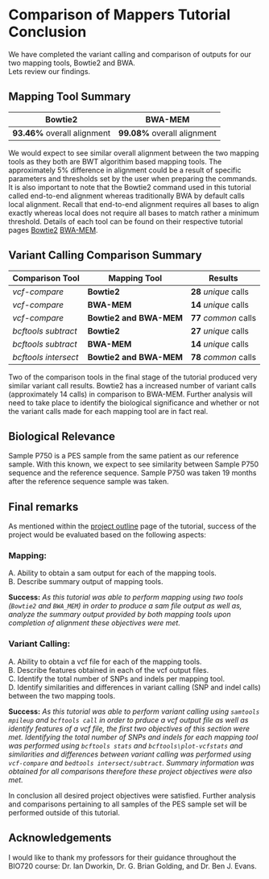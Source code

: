# Comparison of Mappers Tutorial Conclusion

We have completed the variant calling and comparison of outputs for our two mapping tools, Bowtie2 and BWA.  
Lets review our findings.

## Mapping Tool Summary
Bowtie2 | BWA-MEM  
--------|----  
**93.46%** overall alignment | **99.08%** overall alignment  

We would expect to see similar overall alignment between the two mapping tools as they both are BWT algorithim based mapping tools. The approximately 5% difference in alignment could be a result of specific parameters and thresholds set by the user when preparing the commands. It is also important to note that the Bowtie2 command used in this tutorial called end-to-end alignment whereas traditionally BWA by default calls local alignment. Recall that end-to-end alignment requires all bases to align exactly whereas local does not require all bases to match rather a minimum threshold. Details of each tool can be found on their respective tutorial pages [Bowtie2](https://github.com/rszymkiewicz/Comparison_of_Mappers/blob/master/7_Mapping_Bowtie2.md) [BWA-MEM](https://github.com/rszymkiewicz/Comparison_of_Mappers/blob/master/8_Mapping_BWA.md).  

## Variant Calling Comparison Summary
Comparison Tool | Mapping Tool | Results  
----------------|--------------|--------  
*vcf-compare* | **Bowtie2** | **28** *unique* calls  
*vcf-compare* | **BWA-MEM** | **14** *unique* calls  
*vcf-compare* | **Bowtie2 and BWA-MEM** | **77** *common* calls  
*bcftools subtract* | **Bowtie2** | **27** *unique* calls  
*bcftools subtract* | **BWA-MEM** | **14** *unique* calls  
*bcftools intersect* | **Bowtie2 and BWA-MEM** | **78** *common* calls  

Two of the comparison tools in the final stage of the tutorial produced very similar variant call results. Bowtie2 has a increased number of variant calls (approximately 14 calls) in comparison to BWA-MEM. Further analysis will need to take place to identify the biological significance and whether or not the variant calls made for each mapping tool are in fact real. 

## Biological Relevance
Sample P750 is a PES sample from the same patient as our reference sample. With this known, we expect to see similarity between Sample P750 sequence and the reference sequence. Sample P750 was taken 19 months after the reference sequence sample was taken. 

## Final remarks
As mentioned within the [project outline](https://github.com/rszymkiewicz/Comparison_of_Mappers/blob/master/1_Overview_of_Project.md) page of the tutorial, success of the project would be evaluated based on the following aspects:  
### **Mapping:**  
  A. Ability to obtain a sam output for each of the mapping tools.  
  B. Describe summary output of mapping tools.  

**Success:** *As this tutorial was able to perform mapping using two tools (```Bowtie2``` and ```BWA_MEM```) in order to produce a sam file output as well as, analyze the summary output provided by both mapping tools upon completion of alignment these objectives were met.*   

### **Variant Calling:**  
  A. Ability to obtain a vcf file for each of the mapping tools.  
  B. Describe features obtained in each of the vcf output files.  
  C. Identify the total number of SNPs and indels per mapping tool.  
  D. Identify similarities and differences in variant calling (SNP and indel calls) between the two mapping tools.  

**Success:** *As this tutorial was able to perform variant calling using ```samtools mpileup``` and ```bcftools call``` in order to prduce a vcf output file as well as identify features of a vcf file, the first two objectives of this section were met. Identifying the total number of SNPs and indels for each mapping tool was performed using ```bcftools stats``` and ```bcftools\plot-vcfstats``` and similarities and differences between variant calling was performed using ```vcf-compare``` and ```bedtools intersect/subtract```. Summary information was obtained for all comparisons therefore these project objectives were also met.*

In conclusion all desired project objectives were satisfied. Further analysis and comparisons pertaining to all samples of the PES sample set will be performed outside of this tutorial.  

## Acknowledgements
I would like to thank my professors for their guidance throughout the BIO720 course: Dr. Ian Dworkin, Dr. G. Brian Golding, and Dr. Ben J. Evans. 
